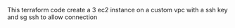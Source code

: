 This terraform code create a 3 ec2 instance on a custom vpc 
with a ssh key and sg ssh to allow connection